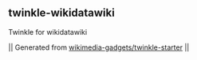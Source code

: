 ## twinkle-wikidatawiki

Twinkle for wikidatawiki

|| Generated from [wikimedia-gadgets/twinkle-starter](https://github.com/wikimedia-gadgets/twinkle-starter) ||